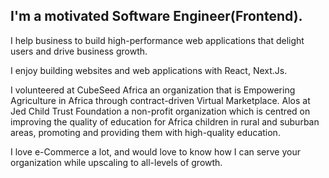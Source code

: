 
## I'm a motivated Software Engineer(Frontend). 

I help business to build high-performance web applications that delight users and drive business growth.

I enjoy building websites and web applications with React, Next.Js.

I volunteered at CubeSeed Africa an organization that is Empowering Agriculture in Africa through contract-driven Virtual Marketplace. Alos at Jed Child Trust Foundation a non-profit organization which is centred on improving the quality of education  for Africa children in rural and suburban areas, promoting and providing them with high-quality education.

I love e-Commerce a lot, and would love to know how I can serve your organization while upscaling to all-levels of growth.
